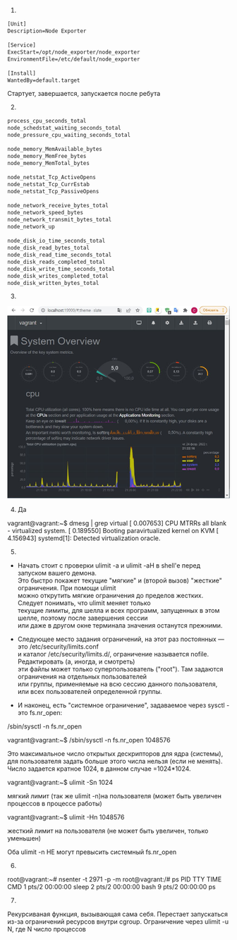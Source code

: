 
  1.
    [Unit]
    Description=Node Exporter

    [Service]
    ExecStart=/opt/node_exporter/node_exporter
    EnvironmentFile=/etc/default/node_exporter

    [Install]
    WantedBy=default.target

Стартует, завершается, запускается после ребута

2.
  
    process_cpu_seconds_total
    node_schedstat_waiting_seconds_total
    node_pressure_cpu_waiting_seconds_total 
  
    node_memory_MemAvailable_bytes  
    node_memory_MemFree_bytes  
    node_memory_MemTotal_bytes
  
    node_netstat_Tcp_ActiveOpens
    node_netstat_Tcp_CurrEstab
    node_netstat_Tcp_PassiveOpens
  
    node_network_receive_bytes_total
    node_network_speed_bytes
    node_network_transmit_bytes_total
    node_network_up
  
    node_disk_io_time_seconds_total
    node_disk_read_bytes_total
    node_disk_read_time_seconds_total
    node_disk_reads_completed_total
    node_disk_write_time_seconds_total
    node_disk_writes_completed_total
    node_disk_written_bytes_total

3.
<img src="https://github.com/tarsepav/netology_devops/blob/main/img/4_2_3.JPG"></img>

4. Да

vagrant@vagrant:~$ dmesg | grep virtual
[    0.007653] CPU MTRRs all blank - virtualized system.
[    0.189550] Booting paravirtualized kernel on KVM
[    4.156943] systemd[1]: Detected virtualization oracle.

5.
* Начать стоит с проверки ulimit -a и ulimit -aH в shell'е перед запуском вашего демона.  
Это быстро покажет текущие "мягкие" и (второй вызов) "жесткие" ограничения. При помощи ulimit  
можно открутить мягкие ограничения до пределов жестких. Следует понимать, что ulimit меняет только  
текущие лимиты, для шелла и всех программ, запущенных в этом шелле, поэтому после завершения сессии  
или даже в другом окне терминала значения останутся прежними.  

* Следующее место задания ограничений, на этот раз постоянных — это /etc/security/limits.conf  
и каталог /etc/security/limits.d/, ограничение называется nofile. Редактировать (а, иногда, и смотреть)  
эти файлы может только суперпользователь ("root"). Там задаются ограничения на отдельных пользователей  
или группы, применяемые на всю сессию данного пользователя, или всех пользователей определенной группы.  

* И наконец, есть "системное ограничение", задаваемое через sysctl - это fs.nr_open:  

/sbin/sysctl -n fs.nr_open

vagrant@vagrant:~$ /sbin/sysctl -n fs.nr_open
1048576

Это максимальное число открытых дескрипторов для ядра (системы), для пользователя задать больше этого числа нельзя (если не менять). 
Число задается кратное 1024, в данном случае =1024*1024. 

vagrant@vagrant:~$ ulimit -Sn
1024

мягкий лимит (так же ulimit -n)на пользователя (может быть увеличен процессов в процессе работы)

vagrant@vagrant:~$ ulimit -Hn
1048576

жесткий лимит на пользователя (не может быть увеличен, только уменьшен)

Оба ulimit -n НЕ могут превысить системный fs.nr_open

6.
 root@vagrant:~# nsenter -t 2971 -p -m
root@vagrant:/# ps
PID TTY          TIME CMD
1 pts/2    00:00:00 sleep
2 pts/2    00:00:00 bash
9 pts/2    00:00:00 ps

7.

Рекурсиваная функция, вызывающая сама себя. 
Перестает запускаться из-за ограничений ресурсов внутри cgroup.
Ограничение через ulimit -u N, где N число процессов
